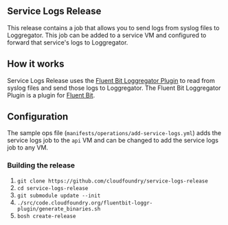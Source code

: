 ## Service Logs Release

This release contains a job that allows you to send logs from syslog files to Loggregator. This
job can be added to a service VM and configured to forward that service's logs to Loggregator.

## How it works
Service Logs Release uses the [Fluent Bit Loggregator Plugin][fluent-bit-loggr-plugin] to read from syslog 
files and send those logs to Loggregator. The Fluent Bit Loggregator Plugin is a plugin for [Fluent Bit][fluent-bit].

## Configuration
The sample ops file (`manifests/operations/add-service-logs.yml`) adds the service logs job to the `api` VM
and can be changed to add the service logs job to any VM.

### Building the release
1. `git clone https://github.com/cloudfoundry/service-logs-release`
1. `cd service-logs-release`
1. `git submodule update --init`
1. `./src/code.cloudfoundry.org/fluentbit-loggr-plugin/generate_binaries.sh`
1. `bosh create-release`

[fluent-bit-loggr-plugin]: https://github.com/cloudfoundry/fluentbit-loggr-plugin/tree/a6dbe6032bd4d24c026ac244a9993c4328869575
[fluent-bit]: https://fluentbit.io/
